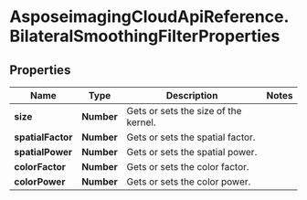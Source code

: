 # AsposeimagingCloudApiReference.BilateralSmoothingFilterProperties

## Properties
Name | Type | Description | Notes
------------ | ------------- | ------------- | -------------
**size** | **Number** | Gets or sets the size of the kernel. | 
**spatialFactor** | **Number** | Gets or sets the spatial factor. | 
**spatialPower** | **Number** | Gets or sets the spatial power. | 
**colorFactor** | **Number** | Gets or sets the color factor. | 
**colorPower** | **Number** | Gets or sets the color power. | 


